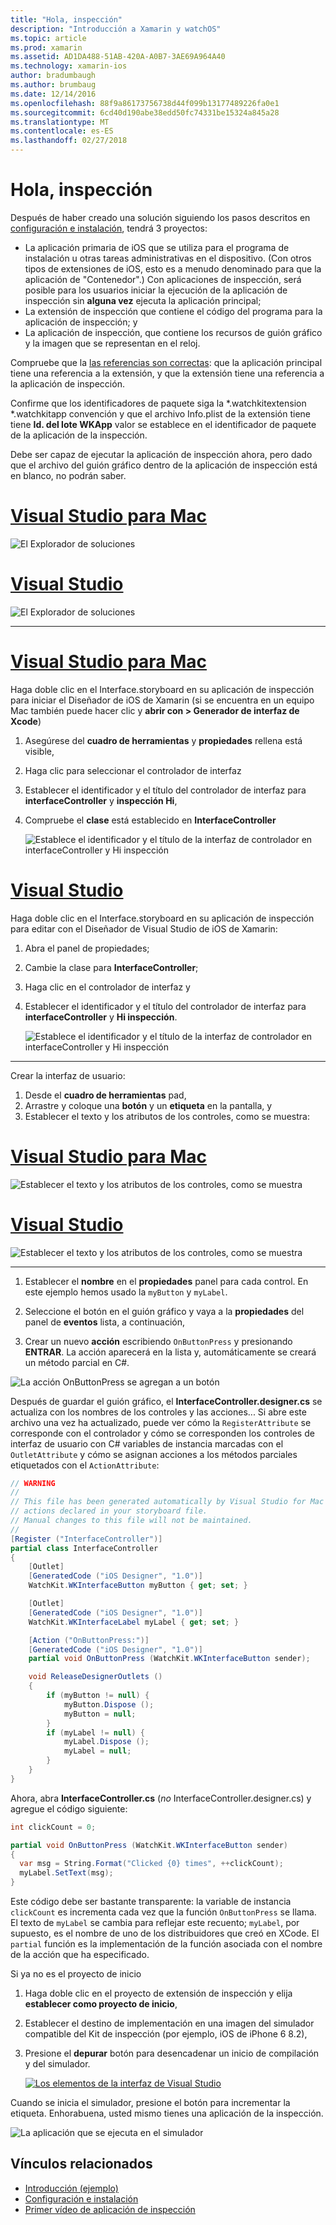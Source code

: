 ```yaml
---
title: "Hola, inspección"
description: "Introducción a Xamarin y watchOS"
ms.topic: article
ms.prod: xamarin
ms.assetid: AD1DA488-51AB-420A-A0B7-3AE69A964A40
ms.technology: xamarin-ios
author: bradumbaugh
ms.author: brumbaug
ms.date: 12/14/2016
ms.openlocfilehash: 88f9a86173756738d44f099b13177489226fa0e1
ms.sourcegitcommit: 6cd40d190abe38edd50fc74331be15324a845a28
ms.translationtype: MT
ms.contentlocale: es-ES
ms.lasthandoff: 02/27/2018
---
```

# <a name="hello-watch"></a>Hola, inspección

Después de haber creado una solución siguiendo los pasos descritos en [configuración e instalación](~/ios/watchos/get-started/installation.md), tendrá 3 proyectos:

- La aplicación primaria de iOS que se utiliza para el programa de instalación u otras tareas administrativas en el dispositivo. (Con otros tipos de extensiones de iOS, esto es a menudo denominado para que la aplicación de "Contenedor".) Con aplicaciones de inspección, será posible para los usuarios iniciar la ejecución de la aplicación de inspección sin **alguna vez** ejecuta la aplicación principal;
- La extensión de inspección que contiene el código del programa para la aplicación de inspección; y
- La aplicación de inspección, que contiene los recursos de guión gráfico y la imagen que se representan en el reloj.

Compruebe que la [las referencias son correctas](~/ios/watchos/get-started/project-references.md): que la aplicación principal tiene una referencia a la extensión, y que la extensión tiene una referencia a la aplicación de inspección.

Confirme que los identificadores de paquete siga la \*.watchkitextension \*.watchkitapp convención y que el archivo Info.plist de la extensión tiene tiene **Id. del lote WKApp** valor se establece en el identificador de paquete de la aplicación de la inspección.

Debe ser capaz de ejecutar la aplicación de inspección ahora, pero dado que el archivo del guión gráfico dentro de la aplicación de inspección está en blanco, no podrán saber.

# <a name="visual-studio-for-mactabvsmac"></a>[Visual Studio para Mac](#tab/vsmac)

![](hello-watch-images/projectstructure.png "El Explorador de soluciones")

# <a name="visual-studiotabvswin"></a>[Visual Studio](#tab/vswin)

![](hello-watch-images/vs-projectstructure.png "El Explorador de soluciones")

-----

# <a name="visual-studio-for-mactabvsmac"></a>[Visual Studio para Mac](#tab/vsmac)
    
Haga doble clic en el Interface.storyboard en su aplicación de inspección para iniciar el Diseñador de iOS de Xamarin (si se encuentra en un equipo Mac también puede hacer clic y **abrir con > Generador de interfaz de Xcode**)


1.  Asegúrese del **cuadro de herramientas** y **propiedades** rellena está visible,
1.  Haga clic para seleccionar el controlador de interfaz
1.  Establecer el identificador y el título del controlador de interfaz para **interfaceController** y **inspección Hi**,
1.  Compruebe el **clase** está establecido en **InterfaceController**

    ![](hello-watch-images/interfacecontrollerattributes.png "Establece el identificador y el título de la interfaz de controlador en interfaceController y Hi inspección")

# <a name="visual-studiotabvswin"></a>[Visual Studio](#tab/vswin)

Haga doble clic en el Interface.storyboard en su aplicación de inspección para editar con el Diseñador de Visual Studio de iOS de Xamarin:

1.  Abra el panel de propiedades;
1.  Cambie la clase para **InterfaceController**;
1.  Haga clic en el controlador de interfaz y
1.  Establecer el identificador y el título del controlador de interfaz para **interfaceController** y **Hi inspección**.

    ![](hello-watch-images/vs-interfacecontrollerattributes.png "Establece el identificador y el título de la interfaz de controlador en interfaceController y Hi inspección")

-----


Crear la interfaz de usuario:

1. Desde el **cuadro de herramientas** pad,
1. Arrastre y coloque una **botón** y un **etiqueta** en la pantalla, y
1. Establecer el texto y los atributos de los controles, como se muestra:

# <a name="visual-studio-for-mactabvsmac"></a>[Visual Studio para Mac](#tab/vsmac)

![](hello-watch-images/draganddrop.png "Establecer el texto y los atributos de los controles, como se muestra")

# <a name="visual-studiotabvswin"></a>[Visual Studio](#tab/vswin)

![](hello-watch-images/vs-draganddrop.png "Establecer el texto y los atributos de los controles, como se muestra")

-----

1. Establecer el **nombre** en el **propiedades** panel para cada control. En este ejemplo hemos usado la `myButton` y `myLabel`.

1. Seleccione el botón en el guión gráfico y vaya a la **propiedades** del panel de **eventos** lista, a continuación,

1. Crear un nuevo **acción** escribiendo `OnButtonPress` y presionando **ENTRAR**.
  La acción aparecerá en la lista y, automáticamente se creará un método parcial en C#.

![](hello-watch-images/buttonaction.png "La acción OnButtonPress se agregan a un botón")

Después de guardar el guión gráfico, el **InterfaceController.designer.cs** se actualiza con los nombres de los controles y las acciones... Si abre este archivo una vez ha actualizado, puede ver cómo la `RegisterAttribute` se corresponde con el controlador y cómo se corresponden los controles de interfaz de usuario con C# variables de instancia marcadas con el `OutletAttribute` y cómo se asignan acciones a los métodos parciales etiquetados con el `ActionAttribute`:

```csharp
// WARNING
//
// This file has been generated automatically by Visual Studio for Mac from the outlets and
// actions declared in your storyboard file.
// Manual changes to this file will not be maintained.
//
[Register ("InterfaceController")]
partial class InterfaceController
{
    [Outlet]
    [GeneratedCode ("iOS Designer", "1.0")]
    WatchKit.WKInterfaceButton myButton { get; set; }

    [Outlet]
    [GeneratedCode ("iOS Designer", "1.0")]
    WatchKit.WKInterfaceLabel myLabel { get; set; }

    [Action ("OnButtonPress:")]
    [GeneratedCode ("iOS Designer", "1.0")]
    partial void OnButtonPress (WatchKit.WKInterfaceButton sender);

    void ReleaseDesignerOutlets ()
    {
        if (myButton != null) {
            myButton.Dispose ();
            myButton = null;
        }
        if (myLabel != null) {
            myLabel.Dispose ();
            myLabel = null;
        }
    }
}
```

Ahora, abra **InterfaceController.cs** (*no* InterfaceController.designer.cs) y agregue el código siguiente:

```csharp
int clickCount = 0;

partial void OnButtonPress (WatchKit.WKInterfaceButton sender)
{
  var msg = String.Format("Clicked {0} times", ++clickCount);
  myLabel.SetText(msg);
}

```

Este código debe ser bastante transparente: la variable de instancia `clickCount` es incrementa cada vez que la función `OnButtonPress` se llama. El texto de `myLabel` se cambia para reflejar este recuento; `myLabel`, por supuesto, es el nombre de uno de los distribuidores que creó en XCode. El `partial` función es la implementación de la función asociada con el nombre de la acción que ha especificado.

Si ya no es el proyecto de inicio

1. Haga doble clic en el proyecto de extensión de inspección y elija **establecer como proyecto de inicio**,

1. Establecer el destino de implementación en una imagen del simulador compatible del Kit de inspección (por ejemplo, iOS de iPhone 6 8.2),

1. Presione el **depurar** botón para desencadenar un inicio de compilación y del simulador.

    [ ![](hello-watch-images/readytodebug-sml.png "Los elementos de la interfaz de Visual Studio")](hello-watch-images/readytodebug.png)

Cuando se inicia el simulador, presione el botón para incrementar la etiqueta.
Enhorabuena, usted mismo tienes una aplicación de la inspección.

![](hello-watch-images/running.png "La aplicación que se ejecuta en el simulador")


## <a name="related-links"></a>Vínculos relacionados

- [Introducción (ejemplo)](https://developer.xamarin.com/samples/monotouch/WatchKit/GettingStarted/)
- [Configuración e instalación](~/ios/watchos/get-started/installation.md)
- [Primer vídeo de aplicación de inspección](http://blog.xamarin.com/your-first-watch-kit-app/)
